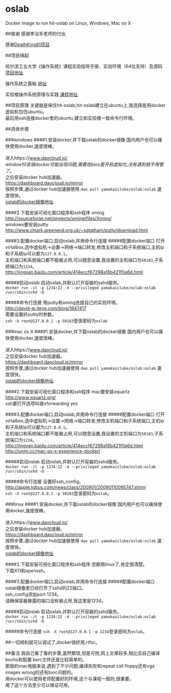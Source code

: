 # oslab
Docker image to run hit-oslab on Linux, Windows, Mac os X

##致谢
感谢李治军老师的付出

感谢[DeathKing的项目](https://github.com/DeathKing/hit-oslab)

##项目缘起

哈尔滨工业大学《操作系统》课程实验指导手册、实验环境（64位支持）及源码
[项目地址](https://github.com/DeathKing/hit-oslab)

操作系统之基础
[地址](http://mooc.study.163.com/course/HIT-1000002004#/info)

实验楼操作系统原理与实践
[课程地址](https://www.shiyanlou.com/courses/115)

##项目原理
关键就是保住hit-oslab,hit-oslab建立在ubuntu上,我选择是用docker虚拟机包住ubuntu。<br>
最后用ssh连接docker里的ubuntu,建立和实验楼一致命令行环境。<br>

##具体步骤

###windows
####1.安装docker,并下载oslab的docker镜像
国内用户也可以痛快使用docker,速度很棒。<br>  
进入https://www.daocloud.io/<br>
*window10安装docker可能出现问题,需要在bios里开启虚拟化,没有遇到就不用管了*。<br> 
之后安装docker hub加速器。<br>
https://dashboard.daocloud.io/mirror<br>
按照步骤,通过docker hub加速器使用 `dao pull yamakasiluke/oslab:oslab` 速度很快。<br>
[oslab的docker镜像地址](https://hub.docker.com/r/yamakasiluke/oslab/)<br>

####2.下载安装可视化窗口程序和ssh程序
xming http://sourceforge.net/projects/xming/files/Xming/<br>
windows要安装putty http://www.chiark.greenend.org.uk/~sgtatham/putty/download.html<br>

####3.配置docker端口,启动oslab,并用命令行连接
#####配置docker端口
打开virtalbox,选中虚拟机->设置->网络->端口转发,修改主机端口和子系统端口,主机ip和子系统ip可以都为`127.0.0.1`。<br>
主机端口和系统端口都不能被占用,可以随意设置,我设置的主机端口为`50183`,子系统端口为`1234`。<br>
http://jingyan.baidu.com/article/414eccf67298a16b421f0a6d.html<br>

#####启动oslab
启动oslab,并默认打开容器的sshd服务。<br>
`docker run -it -p 1234:22 -d --privileged yamakasiluke/oslab:oslab /usr/sbin/sshd -D`<br>

#####命令行连接
用putty和xming连接自己的实验环境。<br>
http://david-je.iteye.com/blog/1847417<br>
需要设置好putty的参数。<br>
`ssh -X root@127.0.0.1 -p 50183`登录密码为`oslab`<br>

###mac os X
####1.安装docker,并下载oslab的docker镜像
国内用户也可以痛快使用docker,速度很棒。<br>  
进入https://www.daocloud.io/<br>
之后安装docker hub加速器。<br>
https://dashboard.daocloud.io/mirror<br>
按照步骤,通过docker hub加速器使用 `dao pull yamakasiluke/oslab:oslab` 速度很快。<br>
[oslab的docker镜像地址](https://hub.docker.com/r/yamakasiluke/oslab/) <br>

####2.下载安装可视化窗口程序和ssh程序
mac要安装xquartz http://www.xquartz.org/<br>
ssh要打开选项叫做xforwarding yes<br>

####3.配置docker端口,启动oslab,并用命令行连接
#####配置docker端口
打开virtalbox,选中虚拟机->设置->网络->端口转发,修改主机端口和子系统端口,主机ip和子系统ip可以都为`127.0.0.1`。<br>
主机端口和系统端口都不能被占用,可以随意设置,我设置的主机端口为`50183`,子系统端口为`1234`。<br>
http://jingyan.baidu.com/article/414eccf67298a16b421f0a6d.html<br>
http://unmi.cc/mac-os-x-experience-docker/<br>

#####启动oslab
启动oslab,并默认打开容器的sshd服务。<br>
`docker run -it -p 1234:22 -d --privileged yamakasiluke/oslab:oslab /usr/sbin/sshd -D`<br>

#####命令行连接
设置好ssh_config。<br>
http://apple.tgbus.com/news/class/200901/20090110095747.shtml<br>
`ssh -X root@127.0.0.1 -p 50183`登录密码为`oslab`。<br>

###linux
####1.安装docker,并下载oslab的docker镜像
国内用户也可以痛快使用docker,速度很棒。<br>  
进入https://www.daocloud.io/<br>
之后安装docker hub加速器。<br>
https://dashboard.daocloud.io/mirror<br>
按照步骤,通过docker hub加速器使用 `dao pull yamakasiluke/oslab:oslab` 速度很快。<br>
[oslab的docker镜像地址](https://hub.docker.com/r/yamakasiluke/oslab/)<br>

####2.下载安装可视化窗口程序和ssh程序
您都用linux了,肯定很清楚。<br>
下载X11和openssh。<br>

####3.配置docker端口,启动oslab,并用命令行连接
#####配置docker端口
oslab镜像里已经打开了sshd的22端口。<br>
ssh_config添加port 1234。<br>
请确保容器暴露的端口没有被占用,我这里是1234。<br> 

#####启动oslab
启动oslab,并默认打开容器的sshd服务。<br>
`docker run -it -p 1234:22 -d --privileged yamakasiluke/oslab:oslab /usr/sbin/sshd -D`<br>

#####命令行连接
`ssh -X root@127.0.0.1 -p 1234`登录密码为`oslab`。<br>


##一切顺利就可以调试了,docker很好用,rtfsc。

##备注
我自己看了看的步骤,虽然繁琐,但是可控,网上文章较多,相比去自己编译bochs和配置.bxrc文件还是比较简单的。<br>
那我的mac电脑来说,遇到了不少问题,编译失败和repeat call floppy还有vga images wrong的还有bxrc问题的。<br>
用docker可以使用老师配置好的环境,这个与课程一致的,很重要。<br>
用了这个方法至少可以保证可用。<br>



